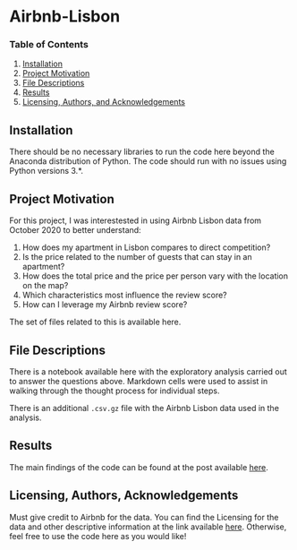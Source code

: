 # Airbnb-Lisbon

### Table of Contents

1. [Installation](#installation)
2. [Project Motivation](#motivation)
3. [File Descriptions](#files)
4. [Results](#results)
5. [Licensing, Authors, and Acknowledgements](#licensing)

## Installation <a name="installation"></a>

There should be no necessary libraries to run the code here beyond the Anaconda distribution of Python.  The code should run with no issues using Python versions 3.*.

## Project Motivation<a name="motivation"></a>

For this project, I was interestested in using Airbnb Lisbon data from October 2020 to better understand:

1. How does my apartment in Lisbon compares to direct competition?
2. Is the price related to the number of guests that can stay in an apartment?
3. How does the total price and the price per person vary with the location on the map?
4. Which characteristics most influence the review score?
5. How can I leverage my Airbnb review score?

The set of files related to this is available here.


## File Descriptions <a name="files"></a>

There is a notebook available here with the exploratory analysis carried out to answer the questions above. Markdown cells were used to assist in walking through the thought process for individual steps.  

There is an additional `.csv.gz` file with the Airbnb Lisbon data used in the analysis.

## Results<a name="results"></a>

The main findings of the code can be found at the post available [here](https://marta-a-valente.medium.com/what-if-you-can-leverage-your-airbnb-review-score-with-little-effort-3f3ace22534a).

## Licensing, Authors, Acknowledgements<a name="licensing"></a>

Must give credit to Airbnb for the data. You can find the Licensing for the data and other descriptive information at the link available [here](http://insideairbnb.com/get-the-data.html).  Otherwise, feel free to use the code here as you would like! 
